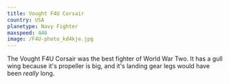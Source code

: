 ```yaml
---
title: Vought F4U Corsair
country: USA
planetype: Navy Fighter
maxspeed: 446
image: /F4U-photo_kd4kje.jpg
---
```

The Vought F4U Corsair was the best fighter of World War Two. It has a gull wing because it's propeller is big, and it's landing gear legs would have been *really* long.